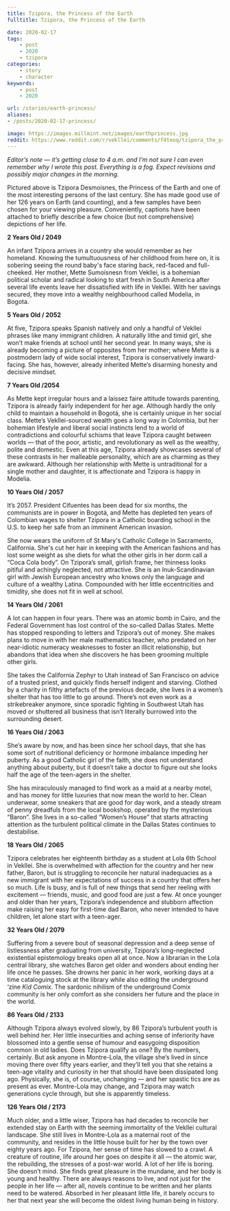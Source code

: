 ```yaml
---
title: Tzipora, the Princess of the Earth
fulltitle: Tzipora, the Princess of the Earth

date: 2020-02-17
tags:
    - post
    - 2020
    - tzipora
categories:
    - story
    - character
keywords:
    - post
    - 2020

url: /stories/earth-princess/
aliases:
- /posts/2020-02-17-princess/

image: https://images.millmint.net/images/earthprincess.jpg
reddit: https://www.reddit.com/r/vekllei/comments/f4teoq/tzipora_the_princess_of_the_earth/
---
```


*Editor’s note — it’s getting close to 4 a.m. and I’m not sure I can even remember why I wrote this post. Everything is a fog. Expect revisions and possibly major changes in the morning.*

Pictured above is Tzipora Desmoisnes, the Princess of the Earth and one of the most interesting persons of the last century. She has made good use of her 126 years on Earth (and counting), and a few samples have been chosen for your viewing pleasure. Conveniently, captions have been attached to briefly describe a few choice (but not comprehensive) depictions of her life.

**2 Years Old / 2049**

An infant Tzipora arrives in a country she would remember as her homeland. Knowing the tumultuousness of her childhood from here on, it is sobering seeing the round baby's face staring back, red-faced and full-cheeked. Her mother, Mette Sumoisnesn from Vekllei, is a bohemian political scholar and radical looking to start fresh in South America after several life events leave her dissatisfied with life in Vekllei. With her savings secured, they move into a wealthy neighbourhood called Modelia, in Bogota.

**5 Years Old / 2052**

At five, Tzipora speaks Spanish natively and only a handful of Vekllei phrases like many immigrant children. A naturally lithe and timid girl, she won’t make friends at school until her second year. In many ways, she is already becoming a picture of opposites from her mother; where Mette is a postmodern lady of wide social interest, Tzipora is conservatively inward-facing. She has, however, already inherited Mette’s disarming honesty and decisive mindset.

**7 Years Old /2054**

As Mette kept irregular hours and a laissez faire attitude towards parenting, Tzipora is already fairly independent for her age. Although hardly the only child to maintain a household in Bogotá, she is certainly unique in her social class. Mette’s Vekllei-sourced wealth goes a long way in Colombia, but her bohemian lifestyle and liberal social instincts lend to a world of contradictions and colourful schisms that leave Tzipora caught between worlds — that of the poor, artistic, and revolutionary as well as the wealthy, polite and domestic. Even at this age, Tzipora already showcases several of these contrasts in her malleable personality, which are as charming as they are awkward. Although her relationship with Mette is untraditional for a single mother and daughter, it is affectionate and Tzipora is happy in Modelia.

**10 Years Old / 2057**

It’s 2057. President Cifuentes has been dead for six months, the communists are in power in Bogotá, and Mette has depleted ten years of Colombian wages to shelter Tzipora in a Catholic boarding school in the U.S. to keep her safe from an imminent American invasion.

She now wears the uniform of St Mary's Catholic College in Sacramento, California. She's cut her hair in keeping with the American fashions and has lost some weight as she diets for what the other girls in her dorm call a “Coca Cola body”. On Tzipora’s small, girlish frame, her thinness looks pitiful and achingly neglected, not attractive. She is an Inuk-Scandinavian girl with Jewish European ancestry who knows only the language and culture of a wealthy Latina. Compounded with her little eccentricities and timidity, she does not fit in well at school.

**14 Years Old / 2061**

A lot can happen in four years. There was an atomic bomb in Cairo, and the Federal Government has lost control of the so-called Dallas States. Mette has stopped responding to letters and Tzipora’s out of money. She makes plans to move in with her male mathematics teacher, who predated on her near-idiotic numeracy weaknesses to foster an illicit relationship, but abandons that idea when she discovers he has been grooming multiple other girls.

She takes the California Zephyr to Utah instead of San Francisco on advice of a trusted priest, and quickly finds herself indigent and starving. Clothed by a charity in filthy artefacts of the previous decade, she lives in a women’s shelter that has too little to go around. There’s not even work as a strikebreaker anymore, since sporadic fighting in Southwest Utah has moved or shuttered all business that isn’t literally burrowed into the surrounding desert.

**16 Years Old / 2063**

She’s aware by now, and has been since her school days, that she has some sort of nutritional deficiency or hormone imbalance impeding her puberty. As a good Catholic girl of the faith, she does not understand anything about puberty, but it doesn’t take a doctor to figure out she looks half the age of the teen-agers in the shelter.

She has miraculously managed to find work as a maid at a nearby motel, and has money for little luxuries that now mean the world to her. Clean underwear, some sneakers that are good for day work, and a steady stream of penny dreadfuls from the local bookshop, operated by the mysterious “Baron”. She lives in a so-called “Women’s House” that starts attracting attention as the turbulent political climate in the Dallas States continues to destabilise.

**18 Years Old / 2065**

Tzipora celebrates her eighteenth birthday as a student at Lola 6th School in Vekllei. She is overwhelmed with affection for the country and her new father, Baron, but is struggling to reconcile her natural inadequacies as a new immigrant with her expectations of success in a country that offers her so much. Life is busy, and is full of new things that send her reeling with excitement — friends, music, and good food are just a few. At once younger and older than her years, Tzipora’s independence and stubborn affection make raising her easy for first-time dad Baron, who never intended to have children, let alone start with a teen-ager.

**32 Years Old / 2079**

Suffering from a severe bout of seasonal depression and a deep sense of listlessness after graduating from university, Tzipora’s long-neglected existential epistemology breaks open all at once. Now a librarian in the Lola central library, she watches Baron get older and wonders about ending her life once he passes. She drowns her panic in her work, working days at a time cataloguing stock at the library while also editing the underground ‘zine *Kid Comix*. The sardonic nihilism of the underground Comix community is her only comfort as she considers her future and the place in the world.

**86 Years Old / 2133**

Although Tzipora always evolved slowly, by 86 Tzipora’s turbulent youth is well behind her. Her little insecurities and aching sense of inferiority have blossomed into a gentle sense of humour and easygoing disposition common in old ladies. Does Tzipora qualify as one? By the numbers, certainly. But ask anyone in Montre-Lola, the village she’s lived in since moving there over fifty years earlier, and they’ll tell you that she retains a teen-age vitality and curiosity in her that should have been dissipated long ago. Physically, she is, of course, unchanging — and her spastic tics are as present as ever. Montre-Lola may change, and Tzipora may watch generations cycle through, but she is apparently timeless.

**126 Years Old / 2173**

Much older, and a little wiser, Tzipora has had decades to reconcile her extended stay on Earth with the seeming immortality of the Vekllei cultural landscape. She still lives in Montre-Lola as a maternal root of the community, and resides in the little house built for her by the town over eighty years ago. For Tzipora, her sense of time has slowed to a crawl. A creature of routine, life around her goes on despite it all — the atomic war, the rebuilding, the stresses of a post-war world. A lot of her life is boring. She doesn’t mind. She finds great pleasure in the mundane, and her body is young and healthy. There are always reasons to live, and not just for the people in her life — after all, novels continue to be written and her plants need to be watered. Absorbed in her pleasant little life, it barely occurs to her that next year she will become the oldest living human being in history.
